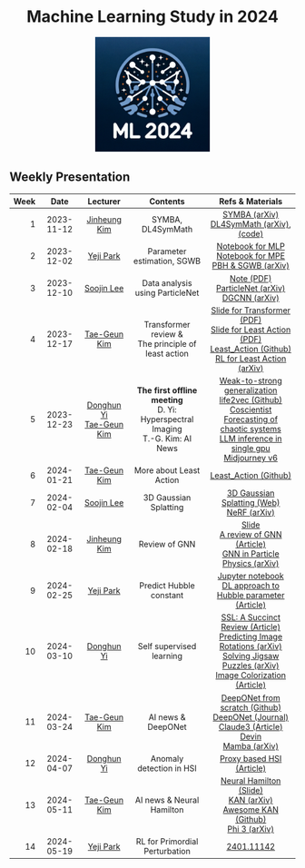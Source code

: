 <h1 align="center">Machine Learning Study in 2024</h1>

<p align="center">
   <img src="./ML2024_logo.png" width=40%>
</p>

## Weekly Presentation

| Week |    Date    |                                        Lecturer                                        |                                      Contents                                       |                                                                                                                                                                                                                                                                                                                            Refs & Materials                                                                                                                                                                                                                                                                                                                             |
|-----:|:----------:|:--------------------------------------------------------------------------------------:|:-----------------------------------------------------------------------------------:|:-----------------------------------------------------------------------------------------------------------------------------------------------------------------------------------------------------------------------------------------------------------------------------------------------------------------------------------------------------------------------------------------------------------------------------------------------------------------------------------------------------------------------------------------------------------------------------------------------------------------------------------------------------------------------:|
|    1 | 2023-11-12 |                   [Jinheung Kim](https://github.com/jinheungkim1216)                   |                                  SYMBA, DL4SymMath                                  |                                                                                                                                                                                                                                             [SYMBA (arXiv)](https://arxiv.org/abs/2206.08901)<br>[DL4SymMath (arXiv)](https://arxiv.org/abs/1912.01412), [(code)](https://github.com/facebookresearch/SymbolicMathematics)                                                                                                                                                                                                                                              |
|    2 | 2023-12-02 |                        [Yeji Park](https://github.com/hiilynn)                         |                             Parameter estimation, SGWB                              |                                                                                                                                                                                                                                         [Notebook for MLP](./week02/parameter_estimation(MLP).ipynb)<br>[Notebook for MPE](./week02/parameter_estimation(MPE).ipynb)<br>[PBH & SGWB (arXiv)](https://arxiv.org/abs/2107.02181)                                                                                                                                                                                                                                          |
|    3 | 2023-12-10 |                        [Soojin Lee](https://github.com/LSJ957)                         |                           Data analysis using ParticleNet                           |                                                                                                                                                                                                     [Note (PDF)](https://www.dropbox.com/scl/fi/8j3lwe1lwmbp9zqs45c6q/week03_dataanalysisusingParticleNet.pdf?rlkey=p60wuayi4otj4o17cjmvs2xim&dl=0)<br>[ParticleNet (arXiv)](https://arxiv.org/abs/1902.08570)<br>[DGCNN (arXiv)](https://arxiv.org/abs/1801.07829)                                                                                                                                                                                                     |
|    4 | 2023-12-17 |                        [Tae-Geun Kim](https://github.com/Axect)                        |                Transformer review &<br>The principle of least action                |                                                                                                                              [Slide for Transformer (PDF)](https://www.dropbox.com/scl/fi/nf1g4f3emxk2ujkhfo6ay/main.pdf?rlkey=c5op944bvdgvai5tank85f278&dl=0)<br>[Slide for Least Action (PDF)](https://www.dropbox.com/scl/fi/1keofwp8gjoa9ckjl4p1u/main.pdf?rlkey=hkypjuoeuwidj2aqa51swgnwa&dl=0)<br>[Least_Action (Github)](https://github.com/Axect/Least_Action)<br>[RL for Least Action (arXiv)](https://arxiv.org/abs/2011.11891)                                                                                                                               |
|    5 | 2023-12-23 | [Donghun Yi](https://github.com/YiDonghun)<br>[Tae-Geun Kim](https://github.com/Axect) | **The first offline meeting**<br>D. Yi: Hyperspectral Imaging<br>T.-G. Kim: AI News | [Weak-to-strong generalization](https://openai.com/research/weak-to-strong-generalization)<br>[life2vec (Github)](https://github.com/SocialComplexityLab/life2vec)<br>[Coscientist](https://www.cmu.edu/news/stories/archives/2023/december/cmu-designed-artificially-intelligent-coscientist-automates-scientific-discovery)<br>[Forecasting of chaotic systems](https://journals.aps.org/prresearch/abstract/10.1103/PhysRevResearch.5.043252)<br>[LLM inference in single gpu](https://ai.gopubby.com/unbelievable-run-70b-llm-inference-on-a-single-4gb-gpu-with-this-new-technique-93e2057c7eeb)<br>[Midjourney v6](https://mid-journey.ai/midjourney-v6-release/) |
|    6 | 2024-01-21 |                        [Tae-Geun Kim](https://github.com/Axect)                        |                               More about Least Action                               |                                                                                                                                                                                                                                                                                                     [Least_Action (Github)](https://github.com/Axect/Least_Action)                                                                                                                                                                                                                                                                                                      |
|    7 | 2024-02-04 |                        [Soojin Lee](https://github.com/LSJ957)                         |                                3D Gaussian Splatting                                |                                                                                                                                                                                                                                                              [3D Gaussian Splatting (Web)](https://repo-sam.inria.fr/fungraph/3d-gaussian-splatting/)<br>[NeRF (arXiv)](https://arxiv.org/abs/2003.08934)                                                                                                                                                                                                                                                               |
|    8 | 2024-02-18 |                   [Jinheung Kim](https://github.com/jinheungkim1216)                   |                                    Review of GNN                                    |                                                                                                                                                                                                                             [Slide](./week08/GNN.pdf)<br>[A review of GNN (Article)](https://journalofbigdata.springeropen.com/articles/10.1186/s40537-023-00876-4)<br>[GNN in Particle Physics (arXiv)](https://arxiv.org/abs/2007.13681)                                                                                                                                                                                                                              |
|    9 | 2024-02-25 |                        [Yeji Park](https://github.com/hiilynn)                         |                               Predict Hubble constant                               |                                                                                                                                                                                                                                            [Jupyter notebook](./week09/gaussian_approximation.ipynb)<br>[DL approach to Hubble parameter (Article)](https://www.sciencedirect.com/science/article/abs/pii/S0010465520304033)                                                                                                                                                                                                                                            |
|   10 | 2024-03-10 |                       [Donghun Yi](https://github.com/YiDonghun)                       |                              Self supervised learning                               |                                                                                                                                                                      [SSL: A Succinct Review (Article)](https://link.springer.com/article/10.1007/s11831-023-09884-2)<br>[Predicting Image Rotations (arXiv)](https://arxiv.org/abs/1803.07728)<br>[Solving Jigsaw Puzzles (arXiv)](https://arxiv.org/abs/1603.09246)<br>[Image Colorization (Article)](https://www.mdpi.com/1424-8220/22/4/1599)                                                                                                                                                                       |
|   11 | 2024-03-24 |                        [Tae-Geun Kim](https://github.com/Axect)                        |                                 AI news & DeepONet                                  |                                                                                                                                                                  [DeepONet from scratch (Github)](https://github.com/Axect/DeepONet_from_scratch)<br>[DeepONet (Journal)](https://doi.org/10.1038/s42256-021-00302-5)<br>[Claude3 (Article)](https://v.daum.net/v/20240323133015201)<br>[Devin](https://www.cognition-labs.com/introducing-devin)<br>[Mamba (arXiv)](https://arxiv.org/abs/2312.00752)                                                                                                                                                                  |
|   12 | 2024-04-07 |                       [Donghun Yi](https://github.com/YiDonghun)                       |                              Anomaly detection in HSI                               |                                                                                                                                                                                                                                                                                                [Proxy based HSI (Article)](https://ieeexplore.ieee.org/document/9349481)                                                                                                                                                                                                                                                                                                |
|   13 | 2024-05-11 |                        [Tae-Geun Kim](https://github.com/Axect)                        |                              AI news & Neural Hamilton                              |                                                                                                                                                                          [Neural Hamilton (Slide)](https://www.dropbox.com/scl/fi/7j12pbne9ji79g2q8gq3d/main.pdf?rlkey=qpbi9mfghxhfqmp9wlcehhzi5&st=fqmdvror&dl=0)<br>[KAN (arXiv)](https://arxiv.org/abs/2404.19756)<br>[Awesome KAN (Github)](https://github.com/mintisan/awesome-kan)<br>[Phi 3 (arXiv)](https://arxiv.org/abs/2404.14219)                                                                                                                                                                           |
|   14 | 2024-05-19 |                        [Yeji Park](https://github.com/hiilynn)                         |                           RL for Primordial Perturbation                            |                                                                                                                                                                                                                                                                                                             [2401.11142](https://arxiv.org/abs/2401.11142)                                                                                                                                                                                                                                                                                                              |
